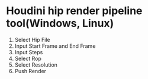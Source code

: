 # Houdini hip render pipeline tool(Windows, Linux)

1. Select Hip File
2. Input Start Frame and End Frame
3. Input Steps
4. Select Rop
5. Select Resolution
6. Push Render
